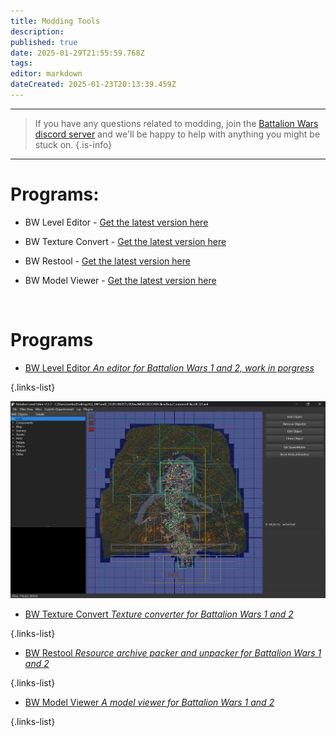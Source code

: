 ```yaml
---
title: Modding Tools
description: 
published: true
date: 2025-01-29T21:55:59.768Z
tags: 
editor: markdown
dateCreated: 2025-01-23T20:13:39.459Z
---
```


---

> If you have any questions related to modding, join the [Battalion Wars discord server](https://discord.gg/aPvrTsDARJ)  and we'll be happy to help with anything you might be stuck on.
{.is-info}

---
# Programs:

- BW Level Editor - [Get the latest version here](https://github.com/RenolY2/battalion-level-editor/releases)

- BW Texture Convert - [Get the latest version here](https://github.com/RenolY2/bw-texture-conv)

- BW Restool - [Get the latest version here](https://github.com/RenolY2/bw-restool/releases)

- BW Model Viewer - [Get the latest version here](https://github.com/RenolY2/bw-model-viewer/releases)

<br>

# Programs

-   [BW Level Editor *An editor for Battalion Wars 1 and 2, work in porgress*](https://github.com/RenolY2/battalion-level-editor/releases)

{.links-list}

![screenshot_2025-01-29_135111.png](/screenshot_2025-01-29_135111.png)

-   [BW Texture Convert *Texture converter for Battalion Wars 1 and 2*](https://github.com/RenolY2/bw-texture-conv)

{.links-list}



-   [BW Restool *Resource archive packer and unpacker for Battalion Wars 1 and 2*](https://github.com/RenolY2/bw-restool/releases)

{.links-list}



-   [BW Model Viewer *A model viewer for Battalion Wars 1 and 2*](https://github.com/RenolY2/bw-model-viewer/releases)

{.links-list}








